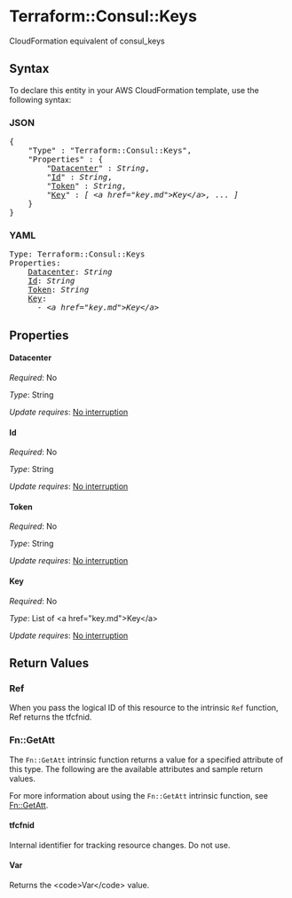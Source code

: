 # Terraform::Consul::Keys

CloudFormation equivalent of consul_keys

## Syntax

To declare this entity in your AWS CloudFormation template, use the following syntax:

### JSON

<pre>
{
    "Type" : "Terraform::Consul::Keys",
    "Properties" : {
        "<a href="#datacenter" title="Datacenter">Datacenter</a>" : <i>String</i>,
        "<a href="#id" title="Id">Id</a>" : <i>String</i>,
        "<a href="#token" title="Token">Token</a>" : <i>String</i>,
        "<a href="#key" title="Key">Key</a>" : <i>[ &lt;a href=&#34;key.md&#34;&gt;Key&lt;/a&gt;, ... ]</i>
    }
}
</pre>

### YAML

<pre>
Type: Terraform::Consul::Keys
Properties:
    <a href="#datacenter" title="Datacenter">Datacenter</a>: <i>String</i>
    <a href="#id" title="Id">Id</a>: <i>String</i>
    <a href="#token" title="Token">Token</a>: <i>String</i>
    <a href="#key" title="Key">Key</a>: <i>
      - &lt;a href=&#34;key.md&#34;&gt;Key&lt;/a&gt;</i>
</pre>

## Properties

#### Datacenter

_Required_: No

_Type_: String

_Update requires_: [No interruption](https://docs.aws.amazon.com/AWSCloudFormation/latest/UserGuide/using-cfn-updating-stacks-update-behaviors.html#update-no-interrupt)

#### Id

_Required_: No

_Type_: String

_Update requires_: [No interruption](https://docs.aws.amazon.com/AWSCloudFormation/latest/UserGuide/using-cfn-updating-stacks-update-behaviors.html#update-no-interrupt)

#### Token

_Required_: No

_Type_: String

_Update requires_: [No interruption](https://docs.aws.amazon.com/AWSCloudFormation/latest/UserGuide/using-cfn-updating-stacks-update-behaviors.html#update-no-interrupt)

#### Key

_Required_: No

_Type_: List of &lt;a href=&#34;key.md&#34;&gt;Key&lt;/a&gt;

_Update requires_: [No interruption](https://docs.aws.amazon.com/AWSCloudFormation/latest/UserGuide/using-cfn-updating-stacks-update-behaviors.html#update-no-interrupt)

## Return Values

### Ref

When you pass the logical ID of this resource to the intrinsic `Ref` function, Ref returns the tfcfnid.

### Fn::GetAtt

The `Fn::GetAtt` intrinsic function returns a value for a specified attribute of this type. The following are the available attributes and sample return values.

For more information about using the `Fn::GetAtt` intrinsic function, see [Fn::GetAtt](https://docs.aws.amazon.com/AWSCloudFormation/latest/UserGuide/intrinsic-function-reference-getatt.html).

#### tfcfnid

Internal identifier for tracking resource changes. Do not use.

#### Var

Returns the &lt;code&gt;Var&lt;/code&gt; value.

